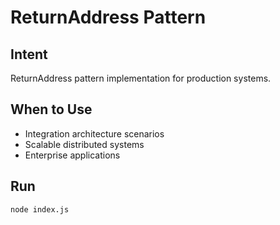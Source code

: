 # ReturnAddress Pattern

## Intent
ReturnAddress pattern implementation for production systems.

## When to Use
- Integration architecture scenarios
- Scalable distributed systems
- Enterprise applications

## Run
```bash
node index.js
```
